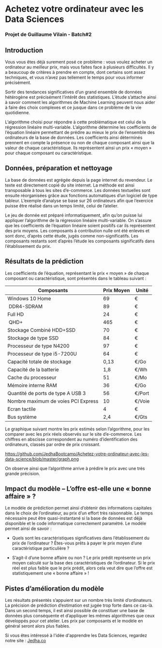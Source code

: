 # Achetez votre ordinateur avec les Data Sciences
### Projet de Guillaume Vilain - Batch#2

## Introduction

Vous vous êtes déjà surement posé ce problème : vous voulez acheter un ordinateur au meilleur prix, mais vous faites face à plusieurs difficultés. Il y a beaucoup de critères à prendre en compte, dont certains sont assez techniques, et vous n’avez pas tellement le temps pour vous informer précisément.

Sortir des tendances significatives d’un grand ensemble de données hétérogène est précisément l’intérêt des statistiques. L’étude s’attache ainsi à savoir comment les algorithmes de Machine Learning peuvent nous aider à faire des choix complexes et ce jusque dans ce problème de la vie quotidienne.

L’algorithme choisi pour répondre à cette problématique est celui de la régression linéaire multi-variable. L’algorithme détermine les coefficients de l’équation linéaire permettant de prédire au mieux le prix de l’ensemble des ordinateurs de la base de données. Les coefficients ainsi déterminés prennent en compte la présence ou non de chaque composant ainsi que la valeur de chaque caractéristique. Ils représentent ainsi un prix « moyen » pour chaque composant ou caractéristique.


## Données, préparation et nettoyage

La base de données est agrégée depuis la page internet du revendeur. Le texte est directement copié du site internet. La méthode est ainsi transposable à tous les sites d’e-commerce. Les données textuelles sont ensuite réorganisées grâce aux fonctions automatiques d’un logiciel de type tableur. L’exemple d’analyse se base sur 26 ordinateurs afin que l’exercice puisse être réalisé dans un temps limité, celui de l’atelier.

Le jeu de donnée est préparé informatiquement, afin qu’on puisse lui appliquer l’algorithme de la régression linéaire multi-variable. On s’assure que les coefficients de l’équation linéaire soient positifs car ils représentent des prix moyens. Les composants à contribution nulle ont été enlevés et sont donc, d’après cette étude, jugés comme non-significatifs. Les composants restants sont d’après l’étude les composants significatifs dans l’établissement du prix.

## Résultats de la prédiction

Les coefficients de l’équation, représentant le prix « moyen » de chaque composant ou caractéristique, sont présentés dans le tableau suivant :


| Composants | Prix Moyen | Unité |
| ---------- | ---------- | -----|
| Windows 10 Home |	69 | € |
| DDR4-SDRAM | 89 |	€ |
| Full HD	| 24 | € |
| QHD+	| 465 |	€ |
| Stockage Combiné HDD+SSD | 70 |	€ |
| Stockage de type SSD | 84 |	€ |
| Processeur de type N4200 | 97 |	€ |
| Processeur de type i5-7200U |	64 | € |
| Capacité totale de stockage |	0,13 | €/Go |
| Capacité de la batterie |	1,8 |	€/Wh |
| Cache du processeur	| 51 | €/Mo |
| Mémoire interne RAM |	36 | €/Go |
| Quantité de ports de type A USB 3	| 56 | €/Port |
| Nombre maximum de voies PCI Express |	10 | €/Voie |
| Ecran tactile | 4 |	€ |
| Bus système |	2,4 |	€/Gts |

Le graphique suivant montre les prix estimés selon l’algorithme, pour les comparer avec les prix réels observés sur le site d’e-commerce. Les chiffres en abscisse correspondent au numéro d’identification des ordinateurs, classés par ordre de prix croissant.

https://github.com/JedhaBootcamp/Achetez-votre-ordinateur-avec-les-data-science/blob/master/graph.png

On observe ainsi que l’algorithme arrive à prédire le prix avec une très grande précision.

## Impact du modèle – L’offre est-elle une « bonne affaire » ?

Le modèle de prédiction permet ainsi d’obtenir des informations capitales dans le choix de l’ordinateur, au prix d’un effort très raisonnable. Le temps nécessaire peut être quasi-instantané si la base de données est déjà disponible et le code informatique correctement paramétré. Le modèle permet ainsi de savoir :

  * Quels sont les caractéristiques significatives dans l’établissement du prix de l’ordinateur ? Êtes-vous prêts à payer le prix moyen d’une caractéristique particulière ?

  * S’agit-il d’une bonne affaire ou non ? Le prix prédit représente un prix moyen calculé sur la base des caractéristiques de l’ordinateur. Si le prix réel est plus faible que le prix prédit, alors cela veut dire que l’offre est statistiquement une « bonne affaire » !


## Pistes d’amélioration du modèle

Les résultats présentés s’appuient sur un nombre très limité d’ordinateurs. La précision de prédiction d’estimation est jugée trop forte dans ce cas-là. Dans un second temps, il est ainsi possible de constituer une base de données plus conséquente et d’appliquer les mêmes algorithmes que ceux développés pour cet atelier. Les prix par composants et le modèle en général seront alors plus fiables.

Si vous êtes intéressé à l'idée d'apprendre les Data Sciences, regardez notre site : [Jedha.co](jedha.co)
